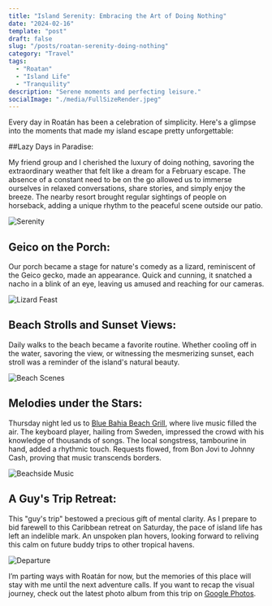 ```yaml
---
title: "Island Serenity: Embracing the Art of Doing Nothing"
date: "2024-02-16"
template: "post"
draft: false
slug: "/posts/roatan-serenity-doing-nothing"
category: "Travel"
tags:
  - "Roatan"
  - "Island Life"
  - "Tranquility"
description: "Serene moments and perfecting leisure."
socialImage: "./media/FullSizeRender.jpeg"
---
```


Every day in Roatán has been a celebration of simplicity. Here's a glimpse into the moments that made my island escape pretty unforgettable:

##Lazy Days in Paradise:

My friend group and I cherished the luxury of doing nothing, savoring the extraordinary weather that felt like a dream for a February escape. The absence of a constant need to be on the go allowed us to immerse ourselves in relaxed conversations, share stories, and simply enjoy the breeze. The nearby resort brought regular sightings of people on horseback, adding a unique rhythm to the peaceful scene outside our patio.

![Serenity](./media/IMG_6227.jpeg)

## Geico on the Porch:

Our porch became a stage for nature's comedy as a lizard, reminiscent of the Geico gecko, made an appearance. Quick and cunning, it snatched a nacho in a blink of an eye, leaving us amused and reaching for our cameras.

![Lizard Feast](./media/lizard_placeholder.jpeg)

## Beach Strolls and Sunset Views:

Daily walks to the beach became a favorite routine. Whether cooling off in the water, savoring the view, or witnessing the mesmerizing sunset, each stroll was a reminder of the island's natural beauty.

![Beach Scenes](./media/beach_placeholder.jpeg)

## Melodies under the Stars:

Thursday night led us to [Blue Bahia Beach Grill](https://beachgrillroatan.com/), where live music filled the air. The keyboard player, hailing from Sweden, impressed the crowd with his knowledge of thousands of songs. The local songstress, tambourine in hand, added a rhythmic touch. Requests flowed, from Bon Jovi to Johnny Cash, proving that music transcends borders.

![Beachside Music](./media/music_placeholder.jpeg)

## A Guy's Trip Retreat:

This "guy's trip" bestowed a precious gift of mental clarity. As I prepare to bid farewell to this Caribbean retreat on Saturday, the pace of island life has left an indelible mark. An unspoken plan hovers, looking forward to reliving this calm on future buddy trips to other tropical havens.

![Departure](./media/departure_placeholder.jpeg)

I’m parting ways with Roatán for now, but the memories of this place will stay with me until the next adventure calls. If you want to recap the visual journey, check out the latest photo album from this trip on [Google Photos](https://photos.app.goo.gl/97bDJTrjULr3H3yK8).
